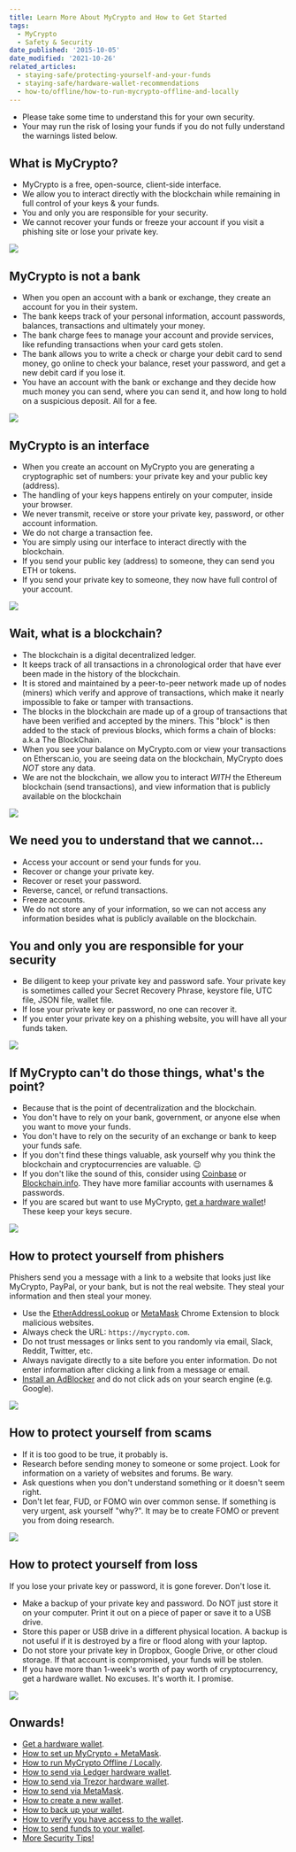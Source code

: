 ```yaml
---
title: Learn More About MyCrypto and How to Get Started
tags:
  - MyCrypto
  - Safety & Security
date_published: '2015-10-05'
date_modified: '2021-10-26'
related_articles:
  - staying-safe/protecting-yourself-and-your-funds
  - staying-safe/hardware-wallet-recommendations
  - how-to/offline/how-to-run-mycrypto-offline-and-locally
---
```


- Please take some time to understand this for your own security.
- Your may run the risk of losing your funds if you do not fully understand the warnings listed below.

## What is MyCrypto?

- MyCrypto is a free, open-source, client-side interface.
- We allow you to interact directly with the blockchain while remaining in full control of your keys & your funds.
- You and only you are responsible for your security.
- We cannot recover your funds or freeze your account if you visit a phishing site or lose your private key.

<Image float="right" max="250px" src="../../assets/how-to/getting-started/how-to-get-started-on-mycrypto/onboarding-icon-1.svg" />

## MyCrypto is not a bank

- When you open an account with a bank or exchange, they create an account for you in their system.
- The bank keeps track of your personal information, account passwords, balances, transactions and ultimately your money.
- The bank charge fees to manage your account and provide services, like refunding transactions when your card gets stolen.
- The bank allows you to write a check or charge your debit card to send money, go online to check your balance, reset your password, and get a new debit card if you lose it.
- You have an account with the bank or exchange and they decide how much money you can send, where you can send it, and how long to hold on a suspicious deposit. All for a fee.

<Clearfix />

<Image float="left" max="250px" src="../../assets/how-to/getting-started/how-to-get-started-on-mycrypto/onboarding-icon-2.svg" />

## MyCrypto is an interface

- When you create an account on MyCrypto you are generating a cryptographic set of numbers: your private key and your public key (address).
- The handling of your keys happens entirely on your computer, inside your browser.
- We never transmit, receive or store your private key, password, or other account information.
- We do not charge a transaction fee.
- You are simply using our interface to interact directly with the blockchain.
- If you send your public key (address) to someone, they can send you ETH or tokens.
- If you send your private key to someone, they now have full control of your account.

<Clearfix />

<Image float="right" max="250px" src="../../assets/how-to/getting-started/how-to-get-started-on-mycrypto/onboarding-icon-3.svg" />

## Wait, what is a blockchain?

- The blockchain is a digital decentralized ledger.
- It keeps track of all transactions in a chronological order that have ever been made in the history of the blockchain.
- It is stored and maintained by a peer-to-peer network made up of nodes (miners) which verify and approve of transactions, which make it nearly impossible to fake or tamper with transactions.
- The blocks in the blockchain are made up of a group of transactions that have been verified and accepted by the miners. This "block" is then added to the stack of previous blocks, which forms a chain of blocks: a.k.a The BlockChain.
- When you see your balance on MyCrypto.com or view your transactions on Etherscan.io, you are seeing data on the blockchain, MyCrypto does _NOT_ store any data.
- We are not the blockchain, we allow you to interact _WITH_ the Ethereum blockchain (send transactions), and view information that is publicly available on the blockchain

<Clearfix />

<Image float="left" max="250px" src="../../assets/how-to/getting-started/how-to-get-started-on-mycrypto/onboarding-icon-4.svg" />

## We need you to understand that we **cannot**...

- Access your account or send your funds for you.
- Recover or change your private key.
- Recover or reset your password.
- Reverse, cancel, or refund transactions.
- Freeze accounts.
- We do not store any of your information, so we can not access any information besides what is publicly available on the blockchain.

<Clearfix />

## **You** and **only you** are responsible for your security

- Be diligent to keep your private key and password safe. Your private key is sometimes called your Secret Recovery Phrase, keystore file, UTC file, JSON file, wallet file.
- If lose your private key or password, no one can recover it.
- If you enter your private key on a phishing website, you will have all your funds taken.

<Image float="right" max="250px" src="../../assets/how-to/getting-started/how-to-get-started-on-mycrypto/onboarding-icon-5.svg" />

## If MyCrypto can't do those things, what's the point?

- Because that is the point of decentralization and the blockchain.
- You don't have to rely on your bank, government, or anyone else when you want to move your funds.
- You don't have to rely on the security of an exchange or bank to keep your funds safe.
- If you don't find these things valuable, ask yourself why you think the blockchain and cryptocurrencies are valuable. 😉
- If you don't like the sound of this, consider using [Coinbase](https://coinbase-consumer.sjv.io/RVmkN) or [Blockchain.info](https://blockchain.info/wallet/#/signup). They have more familiar accounts with usernames & passwords.
- If you are scared but want to use MyCrypto, [get a hardware wallet](/staying-safe/hardware-wallet-recommendations)! These keep your keys secure.

<Clearfix />

<Image float="left" max="250px" src="../../assets/how-to/getting-started/how-to-get-started-on-mycrypto/onboarding-icon-6.svg" />

## How to protect yourself from phishers

Phishers send you a message with a link to a website that looks just like MyCrypto, PayPal, or your bank, but is not the real website. They steal your information and then steal your money.

- Use the [EtherAddressLookup](https://chrome.google.com/webstore/detail/etheraddresslookup/pdknmigbbbhmllnmgdfalmedcmcefdfn) or [MetaMask](/how-to/migrating/moving-from-mycrypto-to-metamask) Chrome Extension to block malicious websites.
- Always check the URL: `https://mycrypto.com`.
- Do not trust messages or links sent to you randomly via email, Slack, Reddit, Twitter, etc.
- Always navigate directly to a site before you enter information. Do not enter information after clicking a link from a message or email.
- [Install an AdBlocker](https://chrome.google.com/webstore/detail/ublock-origin/cjpalhdlnbpafiamejdnhcphjbkeiagm?hl=en) and do not click ads on your search engine (e.g. Google).

<Clearfix />

<Image float="right" max="250px" src="../../assets/how-to/getting-started/how-to-get-started-on-mycrypto/onboarding-icon-7.svg" />

## How to protect yourself from scams

- If it is too good to be true, it probably is.
- Research before sending money to someone or some project. Look for information on a variety of websites and forums. Be wary.
- Ask questions when you don't understand something or it doesn't seem right.
- Don't let fear, FUD, or FOMO win over common sense. If something is very urgent, ask yourself "why?". It may be to create FOMO or prevent you from doing research.

<Clearfix />

<Image float="left" max="250px" src="../../assets/how-to/getting-started/how-to-get-started-on-mycrypto/onboarding-icon-8.svg" />

## How to protect yourself from loss

If you lose your private key or password, it is gone forever. Don't lose it.

- Make a backup of your private key and password. Do NOT just store it on your computer. Print it out on a piece of paper or save it to a USB drive.
- Store this paper or USB drive in a different physical location. A backup is not useful if it is destroyed by a fire or flood along with your laptop.
- Do not store your private key in Dropbox, Google Drive, or other cloud storage. If that account is compromised, your funds will be stolen.
- If you have more than 1-week's worth of pay worth of cryptocurrency, get a hardware wallet. No excuses. It's worth it. I promise.

<Clearfix />

<Image float="right" max="250px" src="../../assets/how-to/getting-started/how-to-get-started-on-mycrypto/onboarding-icon-9.svg" />

## Onwards!

- [Get a hardware wallet](/staying-safe/hardware-wallet-recommendations).
- [How to set up MyCrypto + MetaMask](/how-to/migrating/moving-from-mycrypto-to-metamask).
- [How to run MyCrypto Offline / Locally](/how-to/offline/how-to-run-mycrypto-offline-and-locally).
- [How to send via Ledger hardware wallet](/how-to/migrating/moving-from-mycrypto-to-ledger).
- [How to send via Trezor hardware wallet](/how-to/migrating/moving-from-mycrypto-to-trezor).
- [How to send via MetaMask](/how-to/migrating/moving-from-mycrypto-to-metamask).
- [How to create a new wallet](/how-to/getting-started/how-to-create-a-wallet).
- [How to back up your wallet](/how-to/backup-restore/how-to-save-back-up-your-wallet).
- [How to verify you have access to the wallet](/how-to/accessing-wallet/how-to-access-your-wallet-with-keystore-file).
- [How to send funds to your wallet](/how-to/getting-started/where-can-i-buy-sell-trade-or-exchange-my-eth-or-tokens).
- [More Security Tips!](/staying-safe/protecting-yourself-and-your-funds)
